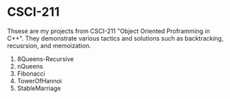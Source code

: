 # CSCI-211
 
Thsese are my projects from CSCI-211 "Object Oriented Proframming in C++". They demonstrate various tactics and solutions such as backtracking, recusrsion, and memoization.

1. 8Queens-Recursive
2. nQueens
3. Fibonacci
4. TowerOfHannoi
5. StableMarriage

